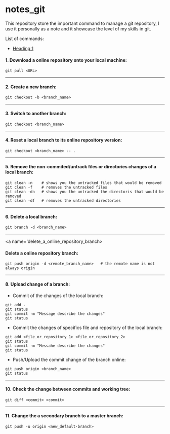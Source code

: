# notes_git
This repository store the important command to manage a git repository, I use it personally as a note and it showcase the level of my skills in git.

List of commands:
* [Heading 1](#delete_a_online_repository_branch)


#### 1. Download a online repository onto your local machine:
```
git pull <URL>
```
---------------------------------------------------------------
#### 2. Create a new branch:
```
git checkout -b <branch_name>
```
---------------------------------------------------------------

#### 3. Switch to another branch:
```
git checkout <branch_name>
```
---------------------------------------------------------------

#### 4. Reset a local branch to its online repository version:
```
git checkout <branch_name> -- .
```
---------------------------------------------------------------

#### 5. Remove the non-commited/untrack files or directories changes of a local branch:
```
git clean -n    # shows you the untracked files that would be removed
git clean -f    # removes the untracked files
git clean -dn   # shows you the untracked the directoris that would be removed
git clean -df   # removes the untracked directories
```
---------------------------------------------------------------

#### 6. Delete a local branch:
```
git branch -d <branch_name>
```
---------------------------------------------------------------

<a name='delete_a_online_repository_branch>
#### Delete a online repository branch:
```
git push origin -d <remote_branch_name>   # the remote name is not always origin
```
---------------------------------------------------------------

#### 8. Upload change of a branch:

  * Commit of the changes of the local branch:
```
git add .
git status
git commit -m "Message describe the changes"
git status
```
  * Commit the changes of specifics file and repository of the local branch:
```
git add <file_or_repository_1> <file_or_repository_2>
git status
git commit -m "Messahe describe the changes"
git status
```  
  * Push/Upload the commit change of the branch online:
```
git push origin <branch_name>
git status
```
---------------------------------------------------------------

#### 10. Check the change between commits and working tree:
```
git diff <commit> <commit>
```
---------------------------------------------------------------

#### 11. Change the a secondary branch to a master branch:
```
git push -u origin <new_default-branch>
```
